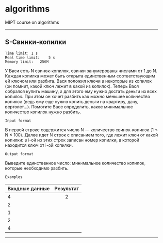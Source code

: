 # algorithms
MIPT course on algorithms

----------------------------------

## S-Свинки-копилки
    Time limit:	1 s
    Real time limit:	5 s
    Memory limit:	256M
    
У Васи есть N свинок-копилок, свинки занумерованы числами от 1 до N. Каждая копилка может быть открыта единственным соответствующим ей ключом или разбита. Вася положил ключи в некоторые из копилок (он помнит, какой ключ лежит в какой из копилок). Теперь Вася собрался купить машину, а для этого ему нужно достать деньги из всех копилок. При этом он хочет разбить как можно меньшее количество копилок (ведь ему еще нужно копить деньги на квартиру, дачу, вертолет…). Помогите Васе определить, какое минимальное количество копилок нужно разбить.
    
    Input format
В первой строке содержится число N — количество свинок-копилок (1 ≤ N ≤ 100). Далее идет N строк с описанием того, где лежит ключ от какой копилки: в i-ой из этих строк записан номер копилки, в которой находится ключ от i-ой копилки.
    
    Output format
Выведите единственное число: минимальное количество копилок, которые необходимо разбить.

    Examples
    
| Входные данные   |  Результат |
|------------------|:-------------:|
| 4 | 2 |
2 | |
1 | |
2 | |
4 | |
----------------------------------
